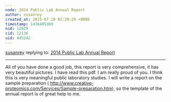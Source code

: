 ```yaml
---
node: 2014 Public Lab Annual Report
author: susanrey
created_at: 2015-07-10 02:29:29 +0000
timestamp: 1436495369
nid: 12029
cid: 12136
uid: 445242
---
```




[susanrey](../profile/susanrey) replying to: [2014 Public Lab Annual Report](../notes/Shannon/07-02-2015/2014-public-lab-annual-report)

----
All of you have done a good job, this report is very comprehensive, it has very beautiful pictures. I have read this pdf. I am really proud of you. I think this is very meaningful public laboratory studies. I will write a report on the sample preparation ( http://www.creative-proteomics.com/Services/Sample-preparation.htm), so the template of the annual report is of great help to me.